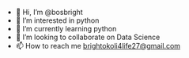- 👋 Hi, I’m @bosbright
- 👀 I’m interested in python
- 🌱 I’m currently learning python
- 💞️ I’m looking to collaborate on Data Science 
- 📫 How to reach me brightokoli4life27@gmail.com

<!---
bosbright/bosbright is a ✨ special ✨ repository because its `README.md` (this file) appears on your GitHub profile.
You can click the Preview link to take a look at your changes.
--->
